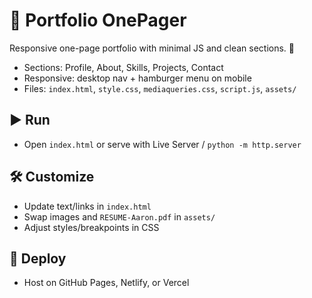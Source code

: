 # 🎯 Portfolio OnePager

Responsive one-page portfolio with minimal JS and clean sections. 🚀

- Sections: Profile, About, Skills, Projects, Contact
- Responsive: desktop nav + hamburger menu on mobile
- Files: `index.html`, `style.css`, `mediaqueries.css`, `script.js`, `assets/`

## ▶️ Run
- Open `index.html` or serve with Live Server / `python -m http.server`

## 🛠️ Customize
- Update text/links in `index.html`
- Swap images and `RESUME-Aaron.pdf` in `assets/`
- Adjust styles/breakpoints in CSS

## 🚀 Deploy
- Host on GitHub Pages, Netlify, or Vercel 